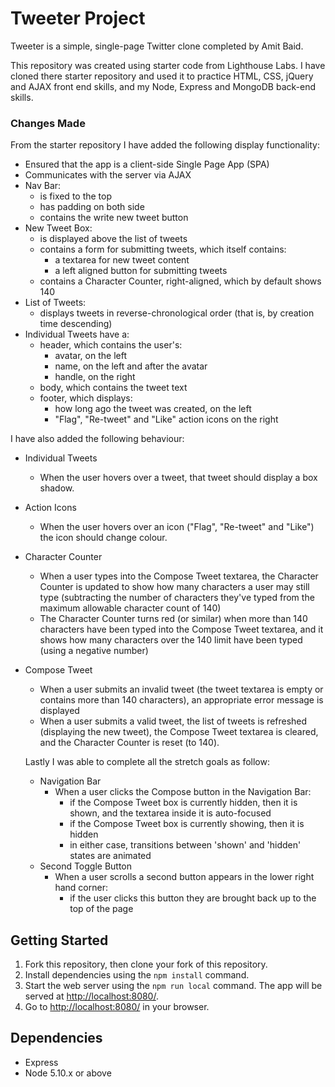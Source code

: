 # Tweeter Project

Tweeter is a simple, single-page Twitter clone completed by Amit Baid.

This repository was created using starter code from Lighthouse Labs. I have cloned there starter repository and used it to practice HTML, CSS, jQuery and AJAX front end skills, and my Node, Express and MongoDB back-end skills.

### Changes Made

From the starter repository I have added the following display functionality:
- Ensured that the app is a client-side Single Page App (SPA)
- Communicates with the server via AJAX
- Nav Bar:
  - is fixed to the top
  - has padding on both side
  - contains the write new tweet button
- New Tweet Box:
  - is displayed above the list of tweets
  - contains a form for submitting tweets, which itself contains:
    - a textarea for new tweet content
    - a left aligned button for submitting tweets
  - contains a Character Counter, right-aligned, which by default shows 140
- List of Tweets:
  - displays tweets in reverse-chronological order (that is, by creation time descending)
- Individual Tweets have a:
  - header, which contains the user's:
    - avatar, on the left
    - name, on the left and after the avatar
    - handle, on the right
  -  body, which contains the tweet text
  - footer, which displays:
    - how long ago the tweet was created, on the left
    - "Flag", "Re-tweet" and "Like" action icons on the right

I have also added the following behaviour:
- Individual Tweets
  - When the user hovers over a tweet, that tweet should display a box shadow.
- Action Icons
  - When the user hovers over an icon ("Flag", "Re-tweet" and "Like") the icon should change colour.
- Character Counter
  - When a user types into the Compose Tweet textarea, the Character Counter is updated to show how many characters a user may still type (subtracting the number of characters they've typed from the maximum allowable character count of 140)
  - The Character Counter turns red (or similar) when more than 140 characters have been typed into the Compose Tweet textarea, and it shows how many characters over the 140 limit have been typed (using a negative number)
- Compose Tweet
  - When a user submits an invalid tweet (the tweet textarea is empty or contains more than 140 characters), an appropriate error message is displayed
  - When a user submits a valid tweet, the list of tweets is refreshed (displaying the new tweet), the Compose Tweet textarea is cleared, and the Character Counter is reset (to 140).

  Lastly I was able to complete all the stretch goals as follow:
  - Navigation Bar
    - When a user clicks the Compose button in the Navigation Bar:
      - if the Compose Tweet box is currently hidden, then it is shown, and the textarea inside it is auto-focused
      - if the Compose Tweet box is currently showing, then it is hidden
      - in either case, transitions between 'shown' and 'hidden' states are animated
  - Second Toggle Button
    - When a user scrolls a second button appears in the lower right hand corner:
      - if the user clicks this button they are brought back up to the top of the page


## Getting Started

1. Fork this repository, then clone your fork of this repository.
2. Install dependencies using the `npm install` command.
3. Start the web server using the `npm run local` command. The app will be served at <http://localhost:8080/>.
4. Go to <http://localhost:8080/> in your browser.

## Dependencies

- Express
- Node 5.10.x or above
